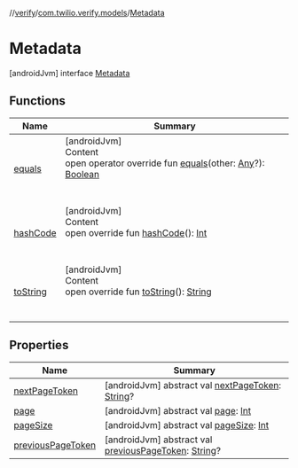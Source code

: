 //[verify](../../index.md)/[com.twilio.verify.models](../index.md)/[Metadata](index.md)



# Metadata  
 [androidJvm] interface [Metadata](index.md)   


## Functions  
  
|  Name|  Summary| 
|---|---|
| [equals](https://kotlinlang.org/api/latest/jvm/stdlib/kotlin/-any/equals.html)| [androidJvm]  <br>Content  <br>open operator override fun [equals](https://kotlinlang.org/api/latest/jvm/stdlib/kotlin/-any/equals.html)(other: [Any](https://kotlinlang.org/api/latest/jvm/stdlib/kotlin/-any/index.html)?): [Boolean](https://kotlinlang.org/api/latest/jvm/stdlib/kotlin/-boolean/index.html)  <br><br><br>
| [hashCode](https://kotlinlang.org/api/latest/jvm/stdlib/kotlin/-any/hash-code.html)| [androidJvm]  <br>Content  <br>open override fun [hashCode](https://kotlinlang.org/api/latest/jvm/stdlib/kotlin/-any/hash-code.html)(): [Int](https://kotlinlang.org/api/latest/jvm/stdlib/kotlin/-int/index.html)  <br><br><br>
| [toString](https://kotlinlang.org/api/latest/jvm/stdlib/kotlin/-any/to-string.html)| [androidJvm]  <br>Content  <br>open override fun [toString](https://kotlinlang.org/api/latest/jvm/stdlib/kotlin/-any/to-string.html)(): [String](https://kotlinlang.org/api/latest/jvm/stdlib/kotlin/-string/index.html)  <br><br><br>


## Properties  
  
|  Name|  Summary| 
|---|---|
| [nextPageToken](index.md#com.twilio.verify.models/Metadata/nextPageToken/#/PointingToDeclaration/)|  [androidJvm] abstract val [nextPageToken](index.md#com.twilio.verify.models/Metadata/nextPageToken/#/PointingToDeclaration/): [String](https://kotlinlang.org/api/latest/jvm/stdlib/kotlin/-string/index.html)?   <br>
| [page](index.md#com.twilio.verify.models/Metadata/page/#/PointingToDeclaration/)|  [androidJvm] abstract val [page](index.md#com.twilio.verify.models/Metadata/page/#/PointingToDeclaration/): [Int](https://kotlinlang.org/api/latest/jvm/stdlib/kotlin/-int/index.html)   <br>
| [pageSize](index.md#com.twilio.verify.models/Metadata/pageSize/#/PointingToDeclaration/)|  [androidJvm] abstract val [pageSize](index.md#com.twilio.verify.models/Metadata/pageSize/#/PointingToDeclaration/): [Int](https://kotlinlang.org/api/latest/jvm/stdlib/kotlin/-int/index.html)   <br>
| [previousPageToken](index.md#com.twilio.verify.models/Metadata/previousPageToken/#/PointingToDeclaration/)|  [androidJvm] abstract val [previousPageToken](index.md#com.twilio.verify.models/Metadata/previousPageToken/#/PointingToDeclaration/): [String](https://kotlinlang.org/api/latest/jvm/stdlib/kotlin/-string/index.html)?   <br>

